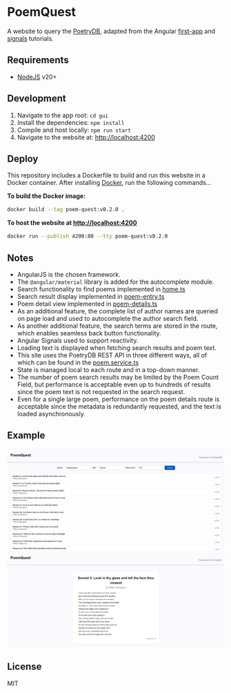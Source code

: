 PoemQuest
=========
A website to query the [PoetryDB](https://poetrydb.org), adapted from the Angular [first-app](https://angular.dev/tutorials/first-app) and [signals](https://angular.dev/tutorials/signals) tutorials.

Requirements
------------
- [NodeJS](https://nodejs.org) v20+

Development
-----------
1. Navigate to the app root: `cd gui`
2. Install the dependencies: `npm install`
3. Compile and host locally: `npm run start`
4. Navigate to the website at: [http://localhost:4200](http://localhost:4200)

Deploy
------

This repository includes a Dockerfile to build and run this website in a Docker container.
After installing [Docker](https://www.docker.com/), run the following commands...

**To build the Docker image:**
```bash
docker build --tag poem-quest:v0.2.0 .
```

**To host the website at [http://localhost:4200](http://localhost:4200)**
```bash
docker run --publish 4200:80 --tty poem-quest:v0.2.0
```

Notes
-----
- AngularJS is the chosen framework.
- The `@angular/material` library is added for the autocomplete module.
- Search functionality to find poems implemented in [home.ts](gui/src/app/home/home.ts)
- Search result display implemented in [poem-entry.ts](gui/src/app/poem-entry/poem-entry.ts)
- Poem detail view implemented in [poem-details.ts](gui/src/app/poem-details/poem-details.ts)
- As an additional feature, the complete list of author names are queried on page load and used to autocomplete the author search field.
- As another additional feature, the search terms are stored in the route, which enables seamless back button functionality.
- Angular Signals used to support reactivity.
- Loading text is displayed when fetching search results and poem text.
- This site uses the PoetryDB REST API in three different ways, all of which can be found in the [poem.service.ts](gui/src/app/poem.service.ts)
- State is managed local to each route and in a top-down manner.
- The number of poem search results may be limited by the Poem Count Field, but performance is acceptable even up to hundreds of results since the poem text is not requested in the search request.
- Even for a single large poem, performance on the poem details route is acceptable since the metadata is redundantly requested, and the text is loaded asynchronously.

Example
-------
![gui-example](media/gui-example.jpg)
![details-example](media/details-example.jpg)

License
-------
MIT
